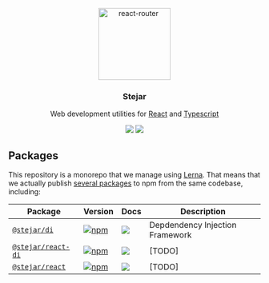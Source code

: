 <p align="center">
  <a href="https://github.com/middleout/stejar">
    <img alt="react-router" src="https://s3-eu-west-1.amazonaws.com/stejar/stejar-logo.png" width="144">
  </a>
</p>

<h3 align="center">
	Stejar
</h3>

<p align="center">
  Web development utilities for <a href="https://facebook.github.io/react">React</a> and <a href="https://www.typescriptlang.org/">Typescript</a>
</p>

<p align="center">
  <a href="https://www.npmjs.com/package/@stejar/di"><img src="https://img.shields.io/npm/v/@stejar/di.svg?style=flat-square"></a>
  <a href="https://www.npmjs.com/package/@stejar/di"><img src="https://img.shields.io/npm/dm/@stejar/di.svg?style=flat-square"></a>
</p>

## Packages

This repository is a monorepo that we manage using [Lerna](https://github.com/lerna/lerna). That means that we actually publish [several packages](/packages) to npm from the same codebase, including:

| Package | Version | Docs | Description |
|---------|---------|------|-------------|
| [`@stejar/di`](/packages/di) | [![npm](https://img.shields.io/npm/v/@stejar/di.svg?style=flat-square)](https://www.npmjs.com/package/@stejar/di) | [![](https://img.shields.io/badge/API%20Docs-readme-orange.svg?style=flat-square)](/packages/di) | Depdendency Injection Framework |
| [`@stejar/react-di`](/packages/react-di) | [![npm](https://img.shields.io/npm/v/@stejar/react-di.svg?style=flat-square)](https://www.npmjs.com/package/@stejar/react-di) | [![](https://img.shields.io/badge/API%20Docs-readme-orange.svg?style=flat-square)](/packages/react-di) | [TODO] |
| [`@stejar/react`](/packages/react) | [![npm](https://img.shields.io/npm/v/@stejar/react.svg?style=flat-square)](https://www.npmjs.com/package/@stejar/react) | [![](https://img.shields.io/badge/API%20Docs-readme-orange.svg?style=flat-square)](/packages/react) | [TODO] |
